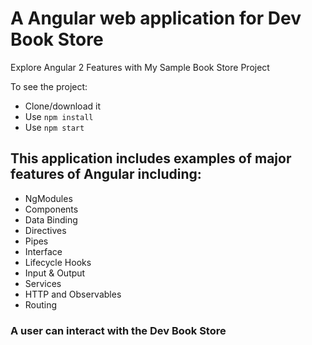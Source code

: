 # A Angular web application for Dev Book Store
Explore Angular 2 Features with My Sample Book Store Project

To see the project:
- Clone/download it
- Use ```npm install```
- Use ```npm start```

## This application includes examples of major features of Angular including:

- NgModules
- Components
- Data Binding
- Directives
- Pipes
- Interface
- Lifecycle Hooks
- Input & Output
- Services
- HTTP and Observables
- Routing

### A user can interact with the Dev Book Store
